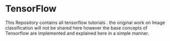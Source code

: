 # TensorFlow
This Repository contains all tensorflow tutorials . the original work on Image classification will not be shared here however the base concepts of Tensorflow are implemented and explained here in a simple manner.
